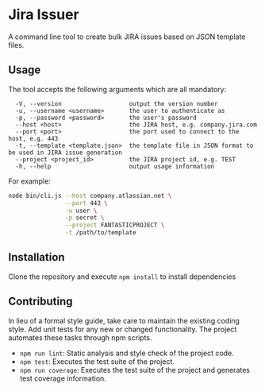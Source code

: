 # Jira Issuer

A command line tool to create bulk JIRA issues based on JSON template files.

## Usage

The tool accepts the following arguments which are all mandatory:

```text
  -V, --version                   output the version number
  -u, --username <username>       the user to authenticate as
  -p, --password <password>       the user's password
  --host <host>                   the JIRA host, e.g. company.jira.com
  --port <port>                   the port used to connect to the host, e.g. 443
  -t, --template <template.json>  the template file in JSON format to be used in JIRA issue generation
  --project <project_id>          the JIRA project id, e.g. TEST
  -h, --help                      output usage information
```

For example:

```bash
node bin/cli.js --host company.atlassian.net \
                --port 443 \
                -u user \
                -p secret \
                --project FANTASTICPROJECT \
                -t /path/to/template
```

## Installation

Clone the repository and execute `npm install` to install dependencies

## Contributing

In lieu of a formal style guide, take care to maintain the existing coding style. Add unit tests for any new or changed functionality. The project automates these tasks through npm scripts.

* `npm run lint`: Static analysis and style check of the project code.
* `npm test`: Executes the test suite of the project.
* `npm run coverage`: Executes the test suite of the project and generates test coverage information.
